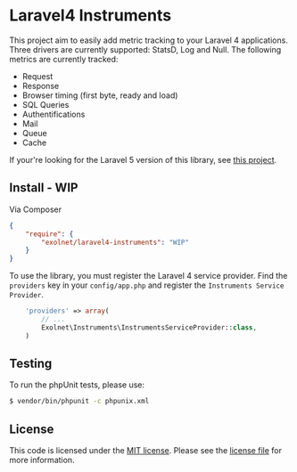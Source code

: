 # Laravel4 Instruments

This project aim to easily add metric tracking to your Laravel 4 applications. Three drivers are currently supported: StatsD, Log and Null. The following metrics are currently tracked:

* Request
* Response
* Browser timing (first byte, ready and load)
* SQL Queries
* Authentifications
* Mail
* Queue
* Cache

If your're looking for the Laravel 5 version of this library, see [this project](https://github.com/eXolnet/laravel-instruments).

## Install - WIP

Via Composer

```json
{
    "require": {
        "exolnet/laravel4-instruments": "WIP"
    }
}
```

To use the library, you must register the Laravel 4 service provider. Find the `providers` key in your `config/app.php` and register the `Instruments Service Provider`.

```php
    'providers' => array(
        // ...
        Exolnet\Instruments\InstrumentsServiceProvider::class,
    )
```

## Testing

To run the phpUnit tests, please use:

``` bash
$ vendor/bin/phpunit -c phpunix.xml
```

## License

This code is licensed under the [MIT license](http://choosealicense.com/licenses/mit/). Please see the [license file](LICENSE) for more information.
